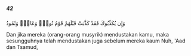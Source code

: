##### 42

<span class="ayah">وَإِن يُكَذِّبُوكَ فَقَدْ كَذَّبَتْ قَبْلَهُمْ قَوْمُ نُوحٍۢ وَعَادٌۭ وَثَمُودُ</span>

<span class="ayah_translation">Dan jika mereka (orang-orang musyrik) mendustakan kamu, maka sesungguhnya telah mendustakan juga sebelum mereka kaum Nuh, 'Aad dan Tsamud,</span>
